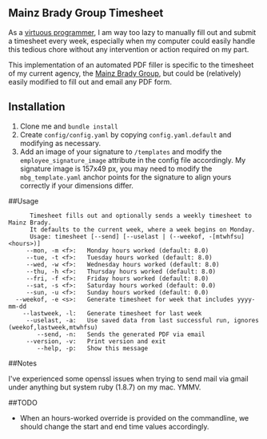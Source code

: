 ## Mainz Brady Group Timesheet

As a [virtuous programmer](http://threevirtues.com/), I am way too lazy to manually fill out and submit a timesheet every week, especially when my computer could easily handle this tedious chore without any intervention or action required on my part.

This implementation of an automated PDF filler is specific to the timesheet of my current agency, the [Mainz Brady Group](http://mainzbradygroup.com/), but could be (relatively) easily modified to fill out and email any PDF form.

## Installation

1. Clone me and `bundle install`
2. Create `config/config.yaml` by copying `config.yaml.default` and modifying as necessary.
3. Add an image of your signature to `/templates` and modify the `employee_signature_image` attribute in the config file accordingly. My signature image is 157x49 px, you may need to modify the `mbg_template.yaml` anchor points for the signature to align yours correctly if your dimensions differ.


##Usage

```
      Timesheet fills out and optionally sends a weekly timesheet to Mainz Brady.
      It defaults to the current week, where a week begins on Monday.
      Usage: timesheet [--send] [--uselast | (--weekof, -[mtwhfsu] <hours>)]
     --mon, -m <f>:   Monday hours worked (default: 8.0)
     --tue, -t <f>:   Tuesday hours worked (default: 8.0)
     --wed, -w <f>:   Wednesday hours worked (default: 8.0)
     --thu, -h <f>:   Thursday hours worked (default: 8.0)
     --fri, -f <f>:   Friday hours worked (default: 8.0)
     --sat, -s <f>:   Saturday hours worked (default: 0.0)
     --sun, -u <f>:   Sunday hours worked (default: 0.0)
  --weekof, -e <s>:   Generate timesheet for week that includes yyyy-mm-dd
    --lastweek, -l:   Generate timesheet for last week
     --uselast, -a:   Use saved data from last successful run, ignores (weekof,lastweek,mtwhfsu)
        --send, -n:   Sends the generated PDF via email
     --version, -v:   Print version and exit
        --help, -p:   Show this message
```

##Notes

I've experienced some openssl issues when trying to send mail via gmail under anything but system ruby (1.8.7) on my mac. YMMV.

##TODO

- When an hours-worked override is provided on the commandline, we should change the start and end time values accordingly.
